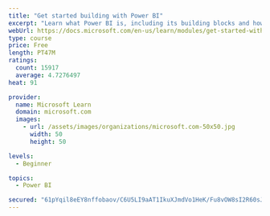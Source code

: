 ```yaml
---
title: "Get started building with Power BI"
excerpt: "Learn what Power BI is, including its building blocks and how they work together."
webUrl: https://docs.microsoft.com/en-us/learn/modules/get-started-with-power-bi/
type: course
price: Free
length: PT47M
ratings:
  count: 15917
  average: 4.7276497
heat: 91

provider:
  name: Microsoft Learn
  domain: microsoft.com
  images:
    - url: /assets/images/organizations/microsoft.com-50x50.jpg
      width: 50
      height: 50

levels:
  - Beginner

topics:
  - Power BI

secured: "61pYqil8eEY8nffobaov/C6U5LI9aAT1IkuXJmdVo1HeK/Fu8vOW8sI2R60sJ83KDCDWI7Gcwsk1+v4gSuNjcDxLm9jHz9lxQNPcOvmk1p3LLHg6TSRc4Dzx7SuQPGUCPnGFlUSBr2NY8zmPGXFCrhwvrL74LTC7QEYlQwdsVc47IU+El2HH1Zf58cs88RehcqDHpsWjlywKjxaHZtgAXLV/72z7wgyAZN45ZJc94GQASuNj9djNtS8/6vpinaMwibtDUj9YNZO3BlTmQiC5u4R/LraRKsJMyPWoaWvEYg0Mlff6wM0c4PxAXpStttetUz1KpzTKbRpCFQcGMBHpJIG6UaJNayQgZWNZvq1NJegJumQ7hIlh1VjFkmJU3cDqAiinzb2lynICXEhASMS7gg==;L3oN/S4nDN001eKLNbDwBg=="
---
```


